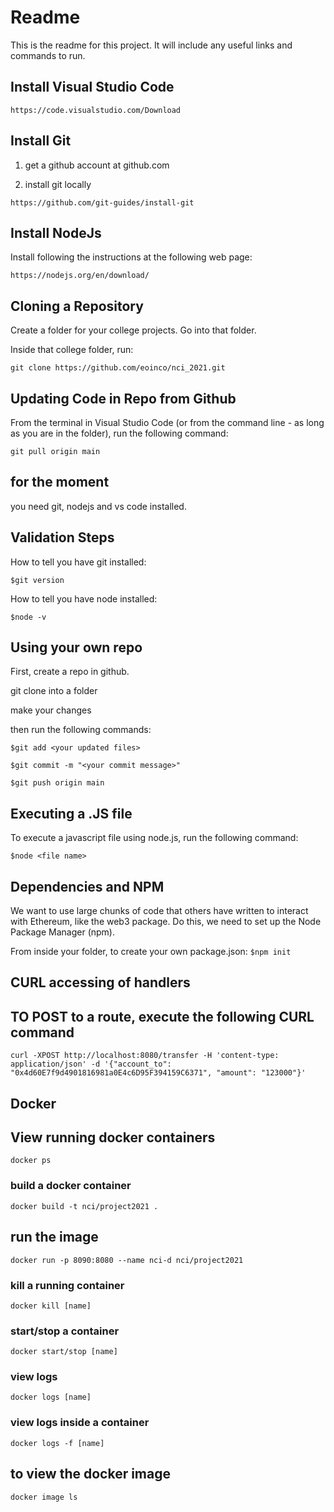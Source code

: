 
# Readme #

This is the readme for this project.  It will include any useful links and commands to run.

## Install Visual Studio Code ##

```https://code.visualstudio.com/Download```

## Install Git ##

1. get a github account at github.com

2. install git locally

```https://github.com/git-guides/install-git```

## Install NodeJs ##

Install following the instructions at the following web page:

```https://nodejs.org/en/download/```

## Cloning a Repository ##

Create a folder for your college projects.  Go into that folder.

Inside that college folder, run:

```git clone https://github.com/eoinco/nci_2021.git```

## Updating Code in Repo from Github ##

From the terminal in Visual Studio Code (or from the command line - as long as you are in the folder), run the following command:

```git pull origin main```

## for the moment ##

you need git, nodejs and vs code installed.

## Validation Steps ##

How to tell you have git installed:

```$git version```

How to tell you have node installed:

```$node -v```

## Using your own repo ##

First, create a repo in github.

git clone into a folder

make your changes

then run the following commands:

```$git add <your updated files>```

```$git commit -m "<your commit message>"```

```$git push origin main```

## Executing a .JS file ##

To execute a javascript file using node.js, run the following command:

```$node <file name>```


## Dependencies and NPM ##

We want to use large chunks of code that others have written to interact with Ethereum, like the web3 package.  Do this, we need to set up the Node Package Manager (npm).

From inside your folder, to create your own package.json:
```$npm init```

## CURL accessing of handlers ##

## TO POST to a route, execute the following CURL command ##
```curl -XPOST http://localhost:8080/transfer -H 'content-type: application/json' -d '{"account_to": "0x4d60E7f9d4901816981a0E4c6D95F394159C6371", "amount": "123000"}' ```

## Docker ##
## View running docker containers ##

 ```docker ps```
 ### build a docker container ###

 ```docker build -t nci/project2021 .```
 ## run the image ##
 ```docker run -p 8090:8080 --name nci-d nci/project2021```

 ### kill a running container ###
 ```docker kill [name]```

 ### start/stop a container ###
 ```docker start/stop [name]```

 ### view logs ###
 ```docker logs [name]```

 ### view logs inside a container ###
 ```docker logs -f [name]```
 ## to view the docker image ##
 ``` docker image ls ```












 



